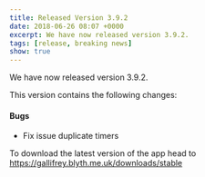 ```yaml
---
title: Released Version 3.9.2
date: 2018-06-26 08:07 +0000
excerpt: We have now released version 3.9.2.
tags: [release, breaking news]
show: true
---
```


We have now released version 3.9.2.

This version contains the following changes:

#### Bugs

* Fix issue duplicate timers


To download the latest version of the app head to <https://gallifrey.blyth.me.uk/downloads/stable>
